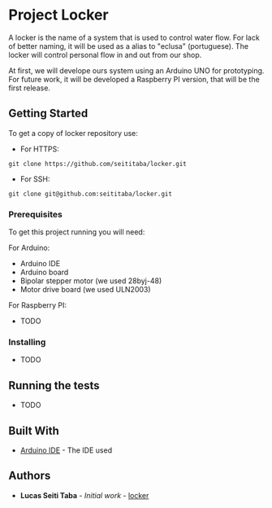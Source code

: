 # Project Locker

A locker is the name of a system that is used to control water flow. For lack of better naming, it will be used as a alias to "eclusa" (portuguese). The locker will control personal flow in and out from our shop.

At first, we will develope ours system using an Arduino UNO for prototyping. For future work, it will be developed a Raspberry PI version, that will be the first release.


## Getting Started

To get a copy of locker repository use:

* For HTTPS:
```
git clone https://github.com/seititaba/locker.git
```
* For SSH:
```
git clone git@github.com:seititaba/locker.git
```


### Prerequisites

To get this project running you will need:

For Arduino:
* Arduino IDE
* Arduino board
* Bipolar stepper motor (we used 28byj-48)
* Motor drive board (we used ULN2003)

For Raspberry PI:
* TODO


### Installing

* TODO


## Running the tests

* TODO


## Built With

* [Arduino IDE](https://www.arduino.cc/) - The IDE used


## Authors

* **Lucas Seiti Taba** - *Initial work* - [locker](https://github.com/locker)


